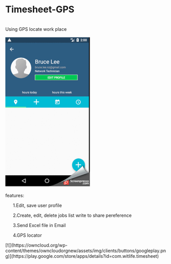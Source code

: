 # Timesheet-GPS
<br>Using GPS locate work place</br>
<br>
![alt tag](https://github.com/Yitian2003/Timesheet-GPS/blob/master/demo.gif)
</br>
<br>features:</br>
<ul>1.Edit, save user profile</ul>
<ul>2.Create, edit, delete jobs list write to share pereference</ul>
<ul>3.Send Excel file in Email</ul>
<ul>4.GPS locator</ul>
[![](https://owncloud.org/wp-content/themes/owncloudorgnew/assets/img/clients/buttons/googleplay.png)](https://play.google.com/store/apps/details?id=com.witlife.timesheet)
